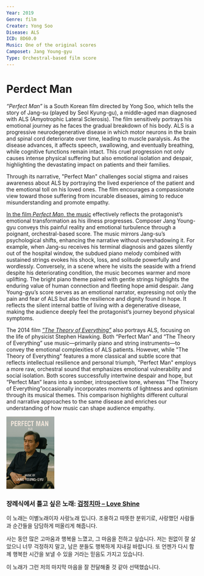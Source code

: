 ```yaml
---
Year: 2019
Genre: film
Creater: Yong Soo
Disease: ALS
ICD: 8D60.0
Music: One of the original scores
Camposet: Jang Young-gyu
Type: Orchestral-based film score
---
```


# Perdect Man

*“Perfect Man”* is a South Korean film directed by Yong Soo, which tells the story of Jang-su (played by Seol Kyung-gu), a middle-aged man diagnosed with ALS (Amyotrophic Lateral Sclerosis). The film sensitively portrays his emotional journey as he faces the gradual breakdown of his body. ALS is a progressive neurodegenerative disease in which motor neurons in the brain and spinal cord deteriorate over time, leading to muscle paralysis. As the disease advances, it affects speech, swallowing, and eventually breathing, while cognitive functions remain intact. This cruel progression not only causes intense physical suffering but also emotional isolation and despair, highlighting the devastating impact on patients and their families.

Through its narrative, "Perfect Man" challenges social stigma and raises awareness about ALS by portraying the lived experience of the patient and the emotional toll on his loved ones. The film encourages a compassionate view toward those suffering from incurable diseases, aiming to reduce misunderstanding and promote empathy.

[In the film *Perfect Man*, the music](https://youtu.be/Ps9Fcg8u7X0?si=nf2GGk-g--54y2Nb) effectively reflects the protagonist’s emotional transformation as his illness progresses. Composer Jang Young-gyu conveys this painful reality and emotional turbulence through a poignant, orchestral-based score. The music mirrors Jang-su’s psychological shifts, enhancing the narrative without overshadowing it. For example, when Jang-su receives his terminal diagnosis and gazes silently out of the hospital window, the subdued piano melody combined with sustained strings evokes his shock, loss, and solitude powerfully and wordlessly. Conversely, in a scene where he visits the seaside with a friend despite his deteriorating condition, the music becomes warmer and more uplifting. The bright piano theme paired with gentle strings highlights the enduring value of human connection and fleeting hope amid despair.
Jang Young-gyu’s score serves as an emotional narrator, expressing not only the pain and fear of ALS but also the resilience and dignity found in hope. It reflects the silent internal battle of living with a degenerative disease, making the audience deeply feel the protagonist’s journey beyond physical symptoms.

The 2014 film [*”The Theory of Everything”*](zhang_yuwei.md) also portrays ALS, focusing on the life of physicist Stephen Hawking. Both “Perfect Man” and “The Theory of Everything” use music—primarily piano and string instruments—to convey the emotional complexities of ALS patients. However, while "The Theory of Everything" features a more classical and subtle score that reflects intellectual resilience and personal triumph, "Perfect Man" employs a more raw, orchestral sound that emphasizes emotional vulnerability and social isolation. Both scores successfully intertwine despair and hope, but “Perfect Man” leans into a somber, introspective tone, whereas “The Theory of Everything”occasionally incorporates moments of lightness and optimism through its musical themes. This comparison highlights different cultural and narrative approaches to the same disease and enriches our understanding of how music can shape audience empathy.

<img src="./kim_hyoeun_img.PNG" alt="한 중년의 남성이 바닷가에 혼자 앉아 있다. 그는 전동 휠체어에 탄 채 흐린 하늘과 잔잔한 바다를 말없이 바라본다. 얼굴은 지쳐 있고 표정은 무겁다. 배경은 회색빛으로 물들어 있으며, 전반적으로 차분하고 고요한 분위기다. 화면 상단에는 영화 제목 “Perfect Man”과 “ALS”와 하단에는 “Music by Jang Young-gyu”라는 글자가 적혀 있다. 이 이미지는 병으로 인한 신체적 고통과 내면의 고독, 그리고 마지막까지 남은 희망의 순간을 조용히 담아낸다." style="width:25%;" />

### 장례식에서 틀고 싶은 노래: [검정치마 – Love Shine](https://youtu.be/33tF2FBDJGI?si=xcTHz9zUSPKRBAYR)
이 노래는 이별노래이자 사랑노래 입니다. 조용하고 따뜻한 분위기로, 사랑했던 사람들과 순간들을 담담하게 떠올리게 해줍니다.

사는 동안 많은 고마움과 행복을 느꼈고, 그 마음을 전하고 싶습니다. 저는 원없이 잘 살았으니 너무 걱정하지 말고, 남은 분들도 행복하게 지내길 바랍니다. 또 언젠가 다시 함께 행복한 시간을 보낼 수 있을 거라는 믿음도 가지고 있습니다.

이 노래가 그런 저의 마지막 마음을 잘 전달해줄 것 같아 선택했습니다.

